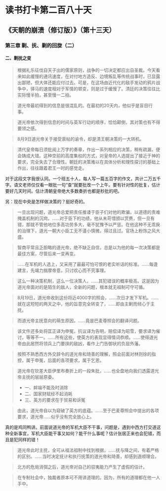读书打卡第二百八十天
===

《天朝的崩溃（修订版）》（第十三天）
---

### 第三章 剿、抚、剿的回旋（二）

#### 二、剿抚之变

> 根据礼乐征伐自天子出的儒家原则，战争的一切决定都应出自圣裁。今天看来如此缓慢的通讯速度，在对付地方造反、边境叛乱等传统战事时，已显露出鄙陋，但大体还能应付过去。可是，在这场由近代化的敌手发动的鸦片战争中，驿马的速度相对于军情的顿变，则是过于缓慢了。清廷的决策往往比实际慢半拍，甚至慢一二拍。

> 道光帝最初得到的信息是很混乱的。在最初的20天内，他似乎是盲目行事。

> 道光帝依次得到信息的时间与英军行动的顺序，恰恰颠倒，其对策也有不得要领之感。

> 8月9日道光帝关于接受禀帖的谕令，却是清王朝决策的一大转机。

> 清代皇帝每日须批阅上万字的奏章，作出一系列相应的决策，稍有疏漏，便会铸成大错。这种空前的高度集权的方式，对皇帝的人选提出了接近于神的要求，完全失去了合理性。朝廷的决策难以在具体分析和理性探讨的基础上作出，往往跟着君王一时的感觉走。

对于这段文字我很认同。一个班五十人，每人写一篇五百字的作文，共计二万五千字。语文老师仅仅看一眼批一句“查”就要批改一个上午。要有针对性的批复，估计要好几天时间。估计清朝皇帝绝大多数奏折也都是秒批的吧。

另：现在中央是怎样做决策的？挺好奇的。

> 一旦出现问题，道光帝总爱把责任推诿于臣子们对他的欺骗，以道德的责难掩盖机制的沉疴。……对于臣下的功绩，他从未苛惜颁以赏赉，但一旦有错，那就不管他地位多高功劳多大，毫不犹豫予以严惩。在他这种不无乖戾的治理下，道光一朝大小臣工无不谨小慎微，得过且过。官场上粉饰之风大盛。

> 智商平常且乏胆略的道光帝，绝不缺乏自信，总是以为他的每一次决策都是最佳方案，尽管后来一变再变。

> ……在军机的人选上，又采用了最最可怕可恨的老实听话的标准。……每逢建言，先竭力揣摩帝意，只讨欢心而不究事理。

> 这么一种决策机制，这么一位决策人，……其犯错误的概率极高。这是因为道光帝面对的是陌生的敌人，全新的问题，根本就无祖制可守可循。

> 8月19日，道光帝收到这份将近4000字的照会，……次日才发下军机。……就在这短短的两天之中，他的旨意完全转变了，……即由主剿而倾心于主抚。

> 而道光帝主抚意向的萌生原因，……竟是巴麦尊照会的翻译问题。

> 该文件还多处将匡正译为申冤，抗议译为告明，赔偿译为昭雪，要求译为催讨，等等不一。……所有这些，使英方的表现显得情词恭顺。……使得道光帝由此居然将领兵上门要挟的敌凶，看作上门告御状的负屈外藩。

> 按照不熟悉西方外交辞令的道光帝和琦善的理解，照会前面对林则徐的指控，属于申冤，后面的各项要求，属于乞恩。

> 道光帝在钦差大臣伊里布奏折上的一段朱批，……也全盘地向我们透露道光帝主抚的层层原委。
> * 一、衅端不能及时消除
> * 二、国家财赋经不起消耗
> * 三、英方的要求在于贸易和诉冤

> 由此，道光帝自以为窥破了英方的底蕴。……至于巴麦尊照会中提出的各项要求，道光帝……似乎没有完全放心上。

真的是鸡同鸭讲。前面说道光帝的军机大臣不干事，问题是，遇到中西方打交道这种全新事宜，军机大臣能干事又如何？能干什么事呢？估计张居正来也会犯错，而且是犯同样的错！

> 道光帝此时主抚，全可从祖法祖制中找到根据，……抚与降之间，有着严格的区别。……当时决定抚计和执行抚策的道光帝和琦善，却感到道顺理合。

> 北方的危局消弭之后，道光帝对自己的驭夷能力产生了虚假的估计。

> 在专制社会中，独裁者原本可不用讲道理的。因为，所有的道理都在他一人手中。